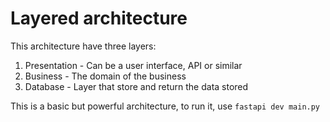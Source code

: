 # Layered architecture

This architecture have three layers:

1. Presentation - Can be a user interface, API or similar
2. Business - The domain of the business
3. Database - Layer that store and return the data stored

This is a basic but powerful architecture, to run it, use `fastapi dev main.py`